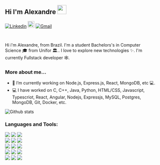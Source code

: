 ## Hi I'm Alexandre <img src="https://raw.githubusercontent.com/iampavangandhi/iampavangandhi/master/gifs/Hi.gif" width="30px"></h2>

[![Linkedin](https://img.shields.io/badge/-LinkedIn-blue?style=flat&logo=Linkedin&logoColor=white)](https://www.linkedin.com/in/alexandre-akao-aa6270163/)
[<img src="https://img.shields.io/github/followers/alexandreakao?label=follow&style=social" height="22" title="Follow me" />](https://github.com/milenacarecho) 
[![Gmail](https://img.shields.io/badge/-Gmail-c14438?style=flat&logo=Gmail&logoColor=white)](mailto:alexandreakiraakao@gmail.com)

<br />

Hi i'm Alexandre, from Brazil. I'm a student Bachelors's in Computer Science 🎓 from Unifor 🏛.. I love to explore new technologies ✨. I'm currently Fullstack developer 🕸️.

### More about me...

- 🔭 I’m currently working on Node.js, Express.js, React, MongoDB, etc 💻.
- 💻 I have worked on C, C++, Java, Python, HTML/CSS, Javascript, Typescriot, React, Angular, Nodejs, Expressjs, MySQL, Postgres, MongoDB, Git, Docker, etc.

![Github stats](https://github-readme-stats.vercel.app/api?username=alexandreakao&show_icons=true&hide_border=true)

### Languages and Tools:

<img src = "https://img.shields.io/badge/-HTML5-E34F26?style=flat&logo=html5&logoColor=white"> 
<img src = "https://img.shields.io/badge/-CSS3-1572B6?style=flat&logo=css3&logoColor=white"> 
<img src="https://img.shields.io/badge/-JavaScript-black?style=flat&logo=javascript&logoColor=eed718"> <br />
<img src = "https://img.shields.io/badge/-TypeScript-white?style=flat&logo=typescript&logoColor=blue"> 
<img src="https://img.shields.io/badge/-Node-0d7963?style=flat&logo=node.js&logoColor=white"> 
<img src="https://img.shields.io/badge/-React-161616?style=flat&logo=react&logoColor=00d9ff"> <br/>
<img src="https://img.shields.io/badge/-Java-06305b?style=flat&logo=java&logoColor=white"> 
<img src="https://img.shields.io/badge/-Docker-208DEC?style=flat&logo=docker&logoColor=white"> 
<img src="https://img.shields.io/badge/-Python%20-black?style=flat&logo=python&logoColor=white"> <br />
<img src="https://img.shields.io/badge/-MongoDb-F8F8F8?style=flat&logo=mongodb&logoColor=green"> 
<img src="https://img.shields.io/badge/-PostgreSQL-F8F8F8?style=flat&logo=postgresql&logoColor=31648D">
<img src="https://img.shields.io/badge/-MySQL-F8F8F8?style=flat&logo=mysql&logoColor=DD732D"> <br />
<img src="https://img.shields.io/badge/-Visual Studio Code-2B2B31?style=flat&logo=visual studio code&logoColor=1A76C5">
<img src="https://img.shields.io/badge/-Postman-2B2B31?style=flat&logo=postman&logoColor=EB5824">
<img src="https://img.shields.io/badge/-Insomnia-2B2B31?style=flat&logo=postman&logoColor=5647B9">
